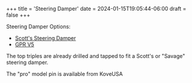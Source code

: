 +++
title = 'Steering Damper'
date = 2024-01-15T19:05:44-06:00
draft = false
+++

Steering Damper Options:

- [Scott's Steering Damper](https://www.kovemotousa.com/store/p/rae33b2z4z3nwm0m76qgx186eq1468)
- [GPR V5](https://www.kovemotousa.com/store/p/450-rally-accessory-light-mount-bar-ymlnz-hlw5k-ldhj8-z7jk8)

The top triples are already drilled and tapped to fit a Scott's or "Savage" steering damper.

The "pro" model pin is available from KoveUSA
